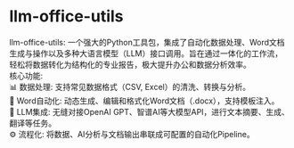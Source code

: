 # llm-office-utils
llm-office-utils: 一个强大的Python工具包，集成了自动化数据处理、Word文档生成与操作以及多种大语言模型（LLM）接口调用。旨在通过一体化的工作流，轻松将数据转化为结构化的专业报告，极大提升办公和数据分析效率。  
核心功能:  
📊 数据处理: 支持常见数据格式（CSV, Excel）的清洗、转换与分析。  
📝 Word自动化: 动态生成、编辑和格式化Word文档（.docx），支持模板注入。  
🤖 LLM集成: 无缝对接OpenAI GPT、智谱AI等大模型API，进行文本摘要、生成、翻译等任务。  
⚙️ 流程化: 将数据、AI分析与文档输出串联成可配置的自动化Pipeline。
